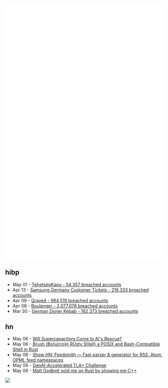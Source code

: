 ![Metrics](https://raw.githubusercontent.com/phixion/phixion/master/metrics.svg)

## hibp

<!--
for https://github.com/phixion/phixion/blob/main/.github/workflows/feeds.yml
-->
<!--START_SECTION:haveibeenpwnd-->
- May 01 - [TehetségKapu - 54,357 breached accounts](https://haveibeenpwned.com/PwnedWebsites#TehetsegKapu)
- Apr 13 - [Samsung Germany Customer Tickets - 216,333 breached accounts](https://haveibeenpwned.com/PwnedWebsites#SamsungGermany)
- Apr 09 - [Qraved - 984,519 breached accounts](https://haveibeenpwned.com/PwnedWebsites#Qraved)
- Apr 08 - [Boulanger - 2,077,078 breached accounts](https://haveibeenpwned.com/PwnedWebsites#Boulanger)
- Mar 30 - [German Doner Kebab - 162,373 breached accounts](https://haveibeenpwned.com/PwnedWebsites#GermanDonerKebab)
<!--END_SECTION:haveibeenpwnd-->

## hn

<!--
for https://github.com/phixion/phixion/blob/main/.github/workflows/feeds.yml
-->
<!--START_SECTION:hn-->
- May 06 - [Will Supercapacitors Come to AI's Rescue?](https://spectrum.ieee.org/supercapacitor-2671883490)
- May 06 - [Brush (Bo(u)rn(e) RUsty SHell) a POSIX and Bash-Compatible Shell in Rust](https://github.com/reubeno/brush)
- May 06 - [Show HN: Feedsmith — Fast parser & generator for RSS, Atom, OPML feed namespaces](https://github.com/macieklamberski/feedsmith)
- May 06 - [GenAI-Accelerated TLA+ Challenge](https://foundation.tlapl.us/challenge/index.html)
- May 06 - [Matt Godbolt sold me on Rust by showing me C++](https://www.collabora.com/news-and-blog/blog/2025/05/06/matt-godbolt-sold-me-on-rust-by-showing-me-c-plus-plus/)
<!--END_SECTION:hn-->

<!--
for https://yhype.me
-->
![](https://hit.yhype.me/github/profile?user_id=13013670)
